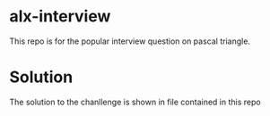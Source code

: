 # alx-interview
This repo is for the popular interview question on pascal triangle.
# Solution
The solution to the chanllenge is shown in file contained in this repo
